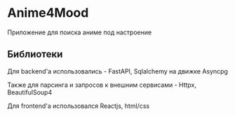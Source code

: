 # Anime4Mood    

Приложение для поиска аниме под настроение 

## Библиотеки

Для backend'a использовались - FastAPI, Sqlalchemy на движке Asyncpg 

Также для парсинга и запросов к внешним сервисами - Httpx, BeautifulSoup4 

Для frontend'a использовался Reactjs, html/css 

